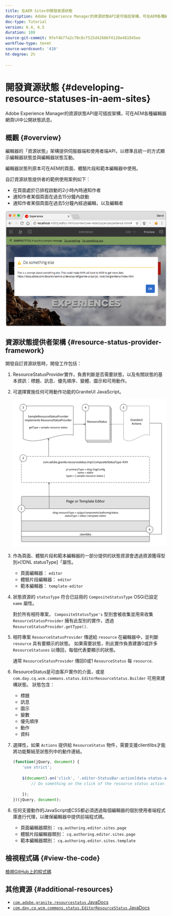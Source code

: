 ```yaml
---
title: 在AEM Sites中開發資源狀態
description: Adobe Experience Manager的資源狀態API是可插拔架構，可在AEM各種編輯器網頁UI中公開狀態訊息。
doc-type: Tutorial
version: 6.4, 6.5
duration: 108
source-git-commit: 9fef4b77a2c70c8cf525d42686f4120e481945ee
workflow-type: tm+mt
source-wordcount: '410'
ht-degree: 2%

---
```



# 開發資源狀態 {#developing-resource-statuses-in-aem-sites}

Adobe Experience Manager的資源狀態API是可插拔架構，可在AEM各種編輯器網頁UI中公開狀態訊息。

## 概觀 {#overview}

編輯器的「資源狀態」架構提供伺服器端和使用者端API，以標準且統一的方式顯示編輯器狀態並與編輯器狀態互動。

編輯器狀態列原本可在AEM的頁面、體驗片段和範本編輯器中使用。

自訂資源狀態提供者的範例使用案例如下：

* 在頁面處於已排程啟動的2小時內時通知作者
* 通知作者某個頁面在過去15分鐘內啟動
* 通知作者某個頁面在過去5分鐘內經過編輯，以及編輯者

![AEM編輯器資源狀態概觀](assets/sample-editor-resource-status-screenshot.png)

## 資源狀態提供者架構 {#resource-status-provider-framework}

開發自訂資源狀態時，開發工作包括：

1. ResourceStatusProvider實作，負責判斷是否需要狀態，以及有關狀態的基本資訊：標題、訊息、優先順序、變體、圖示和可用動作。
2. 可選擇實施任何可用動作功能的GraniteUI JavaScript。

   ![資源狀態架構](assets/sample-editor-resource-status-application-architecture.png)

3. 作為頁面、體驗片段和範本編輯器的一部分提供的狀態資源會透過資源獲得型別»[!DNL statusType]「屬性。

   * 頁面編輯器： `editor`
   * 體驗片段編輯器： `editor`
   * 範本編輯器： `template-editor`

4. 狀態資源的 `statusType` 符合已註冊的 `CompositeStatusType` OSGi已設定 `name` 屬性。

   對於所有相符專案， `CompositeStatusType's` 型別會被收集並用來收集 `ResourceStatusProvider` 擁有此型別的實作，透過 `ResourceStatusProvider.getType()`.

5. 相符專案 `ResourceStatusProvider` 傳遞給 `resource` 在編輯器中，並判斷 `resource` 具有要顯示的狀態。 如果需要狀態，則此實作負責建置0或許多 `ResourceStatuses` 以傳回，每個代表要顯示的狀態。

   通常 `ResourceStatusProvider` 傳回0或1 `ResourceStatus` 每 `resource`.

6. ResourceStatus是可由客戶實作的介面，或是 `com.day.cq.wcm.commons.status.EditorResourceStatus.Builder` 可用來建構狀態。 狀態包含：

   * 標題
   * 訊息
   * 圖示
   * 變數
   * 優先順序
   * 動作
   * 資料

7. 選擇性，如果 `Actions` 提供給 `ResourceStatus` 物件，需要支援clientlibs才能將功能繫結至狀態列中的動作連結。

   ```js
   (function(jQuery, document) {
       'use strict';
   
       $(document).on('click', '.editor-StatusBar-action[data-status-action-id="do-something"]', function () {
           // Do something on the click of the resource status action
   
       });
   })(jQuery, document);
   ```

8. 任何支援動作的JavaScript或CSS都必須透過每個編輯器的個別使用者端程式庫進行代理，以確保編輯器中提供前端程式碼。

   * 頁面編輯器類別： `cq.authoring.editor.sites.page`
   * 體驗片段編輯器類別： `cq.authoring.editor.sites.page`
   * 範本編輯器類別： `cq.authoring.editor.sites.template`

## 檢視程式碼 {#view-the-code}

[檢視GitHub上的程式碼](https://github.com/Adobe-Consulting-Services/acs-aem-samples/tree/master/bundle/src/main/java/com/adobe/acs/samples/resourcestatus/impl/SampleEditorResourceStatusProvider.java)

## 其他資源 {#additional-resources}

* [`com.adobe.granite.resourcestatus` JavaDocs](https://helpx.adobe.com/experience-manager/6-5/sites/developing/using/reference-materials/javadoc/com/adobe/granite/resourcestatus/package-summary.html)
* [`com.day.cq.wcm.commons.status.EditorResourceStatus` JavaDocs](https://helpx.adobe.com/experience-manager/6-5/sites/developing/using/reference-materials/javadoc/com/day/cq/wcm/commons/status/EditorResourceStatus.html)
